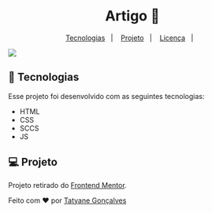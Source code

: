 <h1 align="center"> Artigo 📝</h1>

<p align="center">
  <a href="#-tecnologias">Tecnologias</a>&nbsp;&nbsp;&nbsp;|&nbsp;&nbsp;&nbsp;
  <a href="#-projeto">Projeto</a>&nbsp;&nbsp;&nbsp;|&nbsp;&nbsp;&nbsp;
  <a href="#-licenca">Licença</a>&nbsp;&nbsp;&nbsp;|&nbsp;&nbsp;&nbsp;
</p>

<img align="center" src="images/previa.png">

## 🚀 Tecnologias
Esse projeto foi desenvolvido com as seguintes tecnologias:

- HTML
- CSS
- SCCS
- JS



## 💻 Projeto
Projeto retirado do [Frontend Mentor](https://www.frontendmentor.io/home).




Feito com ❤️ por [Tatyane Gonçalves](https://github.com/tatyanepgoncalves)
